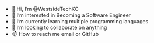 - 👋 Hi, I’m @WestsideTechKC
- 👀 I’m interested in Becoming a Software Engineer 
- 🌱 I’m currently learning multiple programming languages 
- 💞️ I’m looking to collaborate on anything 
- 📫 How to reach me email or GitHub

<!---
WestsideTechKC/WestsideTechKC is a ✨ special ✨ repository because its `README.md` (this file) appears on your GitHub profile.
You can click the Preview link to take a look at your changes.
--->
